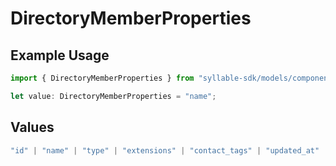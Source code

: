 # DirectoryMemberProperties

## Example Usage

```typescript
import { DirectoryMemberProperties } from "syllable-sdk/models/components";

let value: DirectoryMemberProperties = "name";
```

## Values

```typescript
"id" | "name" | "type" | "extensions" | "contact_tags" | "updated_at"
```